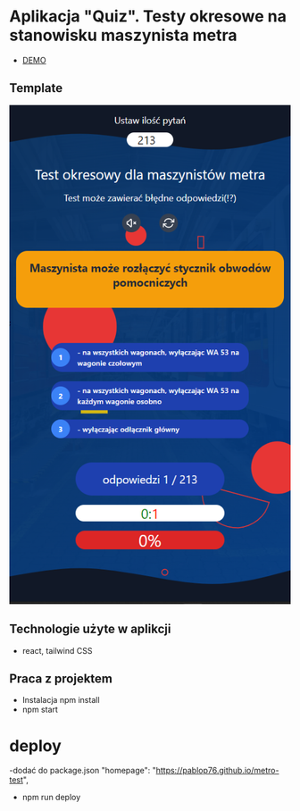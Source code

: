 # Aplikacja "Quiz". Testy okresowe na stanowisku maszynista metra
* [DEMO](https://pablop76.github.io/metro-test/)
## Template
![template app](./template.png)
## Technologie użyte w aplikcji
* react, tailwind CSS
## Praca z projektem
* Instalacja npm install
* npm start
# deploy
-dodać do package.json "homepage": "https://pablop76.github.io/metro-test",
* npm run deploy